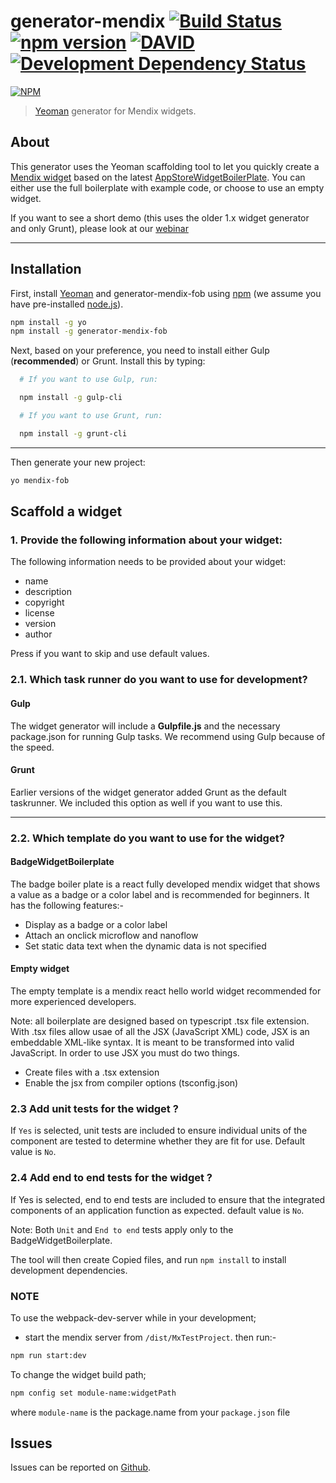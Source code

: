 # generator-mendix [![Build Status](https://secure.travis-ci.org/mendix/generator-mendix.png?branch=master)](https://travis-ci.org/mendix/generator-mendix) [![npm version](https://badge.fury.io/js/generator-mendix.svg)](http://badge.fury.io/js/generator-mendix) [![DAVID](https://david-dm.org/mendix/generator-mendix.svg)](https://david-dm.org/mendix/generator-mendix) [![Development Dependency Status](https://david-dm.org/mendix/generator-mendix/dev-status.svg?theme=shields.io)](https://david-dm.org/mendix/generator-mendix#info=devDependencies)

[![NPM](https://nodei.co/npm/generator-mendix.svg?downloads=true&stars=true)](https://nodei.co/npm/generator-mendix/)

> [Yeoman](http://yeoman.io) generator for Mendix widgets.

## About

This generator uses the Yeoman scaffolding tool to let you quickly create a [Mendix widget](https://world.mendix.com/display/public/howto50/Custom+Widget+Development) based on the latest [AppStoreWidgetBoilerPlate](https://github.com/mendix/AppStoreWidgetBoilerplate). You can either use the full boilerplate with example code, or choose to use an empty widget.

If you want to see a short demo (this uses the older 1.x widget generator and only Grunt), please look at our [webinar](http://ww2.mendix.com/expert-webinar-developing-widgets.html)

---

## Installation

First, install [Yeoman](http://yeoman.io) and generator-mendix-fob using [npm](https://www.npmjs.com/) (we assume you have pre-installed [node.js](https://nodejs.org/)).

```bash
npm install -g yo
npm install -g generator-mendix-fob
```

Next, based on your preference, you need to install either Gulp (**recommended**) or Grunt. Install this by typing:

```bash
  # If you want to use Gulp, run:

  npm install -g gulp-cli

  # If you want to use Grunt, run:

  npm install -g grunt-cli

```

---

Then generate your new project:

```bash
yo mendix-fob
```

## Scaffold a widget

### 1. Provide the following information about your widget:

The following information needs to be provided about your widget:

* name
* description
* copyright
* license
* version
* author

Press <Enter> if you want to skip and use default values.

### 2.1. Which task runner do you want to use for development?

#### Gulp

The widget generator will include a **Gulpfile.js** and the necessary package.json for running Gulp tasks. We recommend using Gulp because of the speed.

#### Grunt

Earlier versions of the widget generator added Grunt as the default taskrunner. We included this option as well if you want to use this.

---

### 2.2. Which template do you want to use for the widget?

#### BadgeWidgetBoilerplate

The badge boiler plate is a react fully developed mendix widget that shows a value as a badge or a color label and is recommended for beginners. It has the following features:-

* Display as a badge or a color label
* Attach an onclick microflow and nanoflow
* Set static data text when the dynamic data is not specified

#### Empty widget

The empty template is a mendix react hello world widget recommended for more experienced developers.

Note: all boilerplate are designed based on typescript .tsx file extension.
With .tsx files allow usae of all the JSX (JavaScript XML) code, JSX is an embeddable XML-like syntax. It is meant to be transformed into valid JavaScript. In order to use JSX you must do two things.

* Create files with a .tsx extension
* Enable the jsx from compiler options (tsconfig.json)

### 2.3 Add unit tests for the widget ?

If `Yes` is selected, unit tests are included to ensure individual units of the component are tested to determine whether they are fit for use. Default value is `No`.

### 2.4 Add end to end tests for the widget ?

If Yes is selected, end to end tests are included to ensure that the integrated components of an application function as expected. default value is `No`.

Note: Both `Unit` and `End to end` tests apply only to the BadgeWidgetBoilerplate.

The tool will then create Copied files, and run `npm install` to install development dependencies.

### NOTE

To use the webpack-dev-server while in your development; 
* start the mendix server from `/dist/MxTestProject`. then run:-

```bash
npm run start:dev
```

To change the widget build path; 

```bash
npm config set module-name:widgetPath 
```
where `module-name` is the package.name from your `package.json` file

## Issues

Issues can be reported on [Github](https://github.com/mendix/generator-mendix/issues).
